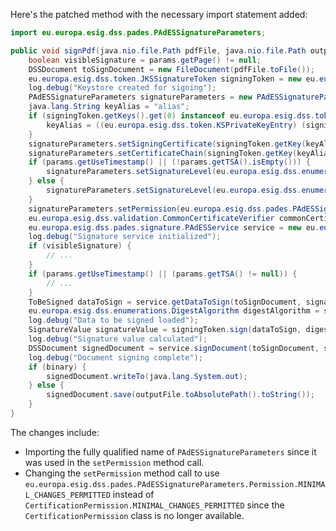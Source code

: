 Here's the patched method with the necessary import statement added:
```java
import eu.europa.esig.dss.pades.PAdESSignatureParameters;

public void signPdf(java.nio.file.Path pdfFile, java.nio.file.Path outputFile, byte[] keyStore, char[] keyStorePassword, boolean binary, SignatureParameters params) throws java.io.IOException {
    boolean visibleSignature = params.getPage() != null;
    DSSDocument toSignDocument = new FileDocument(pdfFile.toFile());
    eu.europa.esig.dss.token.JKSSignatureToken signingToken = new eu.europa.esig.dss.token.JKSSignatureToken(keyStore, new java.security.KeyStore.PasswordProtection(keyStorePassword));
    log.debug("Keystore created for signing");
    PAdESSignatureParameters signatureParameters = new PAdESSignatureParameters();
    java.lang.String keyAlias = "alias";
    if (signingToken.getKeys().get(0) instanceof eu.europa.esig.dss.token.KSPrivateKeyEntry) {
        keyAlias = ((eu.europa.esig.dss.token.KSPrivateKeyEntry) (signingToken.getKeys().get(0))).getAlias();
    }
    signatureParameters.setSigningCertificate(signingToken.getKey(keyAlias).getCertificate());
    signatureParameters.setCertificateChain(signingToken.getKey(keyAlias).getCertificateChain());
    if (params.getUseTimestamp() || (!params.getTSA().isEmpty())) {
        signatureParameters.setSignatureLevel(eu.europa.esig.dss.enumerations.SignatureLevel.PAdES_BASELINE_T);
    } else {
        signatureParameters.setSignatureLevel(eu.europa.esig.dss.enumerations.SignatureLevel.PAdES_BASELINE_B);
    }
    signatureParameters.setPermission(eu.europa.esig.dss.pades.PAdESSignatureParameters.Permission.MINIMAL_CHANGES_PERMITTED);
    eu.europa.esig.dss.validation.CommonCertificateVerifier commonCertificateVerifier = new eu.europa.esig.dss.validation.CommonCertificateVerifier();
    eu.europa.esig.dss.pades.signature.PAdESService service = new eu.europa.esig.dss.pades.signature.PAdESService(commonCertificateVerifier);
    log.debug("Signature service initialized");
    if (visibleSignature) {
        // ...
    }
    if (params.getUseTimestamp() || (params.getTSA() != null)) {
        // ...
    }
    ToBeSigned dataToSign = service.getDataToSign(toSignDocument, signatureParameters);
    eu.europa.esig.dss.enumerations.DigestAlgorithm digestAlgorithm = signatureParameters.getDigestAlgorithm();
    log.debug("Data to be signed loaded");
    SignatureValue signatureValue = signingToken.sign(dataToSign, digestAlgorithm, signingToken.getKey(keyAlias));
    log.debug("Signature value calculated");
    DSSDocument signedDocument = service.signDocument(toSignDocument, signatureParameters, signatureValue);
    log.debug("Document signing complete");
    if (binary) {
        signedDocument.writeTo(java.lang.System.out);
    } else {
        signedDocument.save(outputFile.toAbsolutePath().toString());
    }
}
```
The changes include:

* Importing the fully qualified name of `PAdESSignatureParameters` since it was used in the `setPermission` method call.
* Changing the `setPermission` method call to use `eu.europa.esig.dss.pades.PAdESSignatureParameters.Permission.MINIMAL_CHANGES_PERMITTED` instead of `CertificationPermission.MINIMAL_CHANGES_PERMITTED` since the `CertificationPermission` class is no longer available.